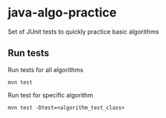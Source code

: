 # java-algo-practice
Set of JUnit tests to quickly practice basic algorithms

## Run tests
Run tests for all algorithms  
```
mvn test
```

Run test for specific algorithm  
```
mvn test -Dtest=<algorithm_test_class>
```
